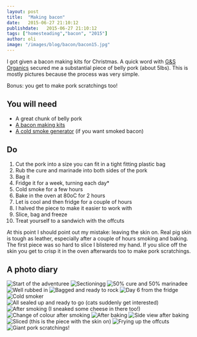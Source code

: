```yaml
---
layout: post
title:  "Making bacon"
date:   2015-06-27 21:10:12
publishdate:   2015-06-27 21:10:12
tags: ["homesteading","bacon", "2015"]
author: oli
image: "/images/blog/bacon/bacon15.jpg"
---
```


I got given a bacon making kits for Christmas.  A quick word with [G&S Organics](https://www.thechristmasfarm.co.uk/) secured me a substantial piece of belly pork (about 5lbs).  This is mostly pictures because the process was very simple.

Bonus: you get  to make pork scratchings too!


## You will need

* A great chunk of belly pork
* [A bacon making kits](http://amzn.to/1GSI7bF)
* [A cold smoke generator](http://amzn.to/1eQqtfz) (if you want smoked bacon)


## Do

1. Cut the pork into a size you can fit in a tight fitting plastic bag
2. Rub the cure and marinade into both sides of the pork
3. Bag it
4. Fridge it for a week, turning each day*
5. Cold smoke for a few hours
6. Bake in the oven at 80oC for 2 hours
7. Let is cool and then fridge for a couple of hours
8. I halved the piece to make it easier to work with
8. Slice, bag and freeze
9. Treat yourself to a sandwich with the offcuts

At this point I should point out my mistake: leaving the skin on.  Real pig skin is tough as leather, especially after a couple of hours smoking and baking.  The first piece was so hard to slice I blistered my hand.  If you slice off the skin you get to crisp it in the oven afterwards too to make pork scratchings.

## A photo diary



![Start of the adventuree](/images/blog/bacon/bacon1.jpg)
![Sectioningg](/images/blog/bacon/bacon2.jpg)
![50% cure and 50% marinadee](/images/blog/bacon/bacon3.jpg)
![Well rubbed in](/images/blog/bacon/bacon4.jpg)
![Bagged and ready to rock](/images/blog/bacon/bacon5.jpg)
![Day 6 from the fridge](/images/blog/bacon/bacon6.jpg)
![Cold smoker](/images/blog/bacon/bacon7.jpg)
![All sealed up and ready to go (cats suddenly get interested)](/images/blog/bacon/bacon8.jpg)
![After smoking (I sneaked some cheese in there too!)](/images/blog/bacon/bacon9.jpg)
![Change of colour after smoking](/images/blog/bacon/bacon10.jpg)
![After baking ](/images/blog/bacon/bacon11.jpg)
![Side view after baking](/images/blog/bacon/bacon12.jpg)
![Sliced (this is the piece with the skin on)](/images/blog/bacon/bacon13.jpg)
![Frying up the offcuts](/images/blog/bacon/bacon14.jpg)
![Giant pork scratchings!](/images/blog/bacon/bacon15.jpg)
